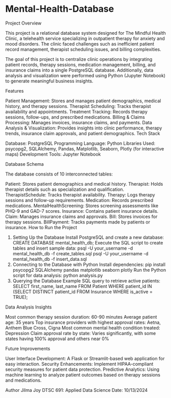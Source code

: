 # Mental-Health-Database
Project Overview

This project is a relational database system designed for The Mindful Health Clinic, a telehealth service specializing in outpatient therapy for anxiety and mood disorders. The clinic faced challenges such as inefficient patient record management, therapist scheduling issues, and billing complexities.

The goal of this project is to centralize clinic operations by integrating patient records, therapy sessions, medication management, billing, and insurance claims into a single PostgreSQL database. Additionally, data analysis and visualization were performed using Python (Jupyter Notebook) to generate meaningful business insights.

Features

Patient Management: Stores and manages patient demographics, medical history, and therapy sessions.
Therapist Scheduling: Tracks therapist availability and appointments.
Treatment Tracking: Records therapy sessions, follow-ups, and prescribed medications.
Billing & Claims Processing: Manages invoices, insurance claims, and payments.
Data Analysis & Visualization: Provides insights into clinic performance, therapy trends, insurance claim approvals, and patient demographics.
Tech Stack

Database: PostgreSQL
Programming Language: Python
Libraries Used: psycopg2, SQLAlchemy, Pandas, Matplotlib, Seaborn, Plotly (for interactive maps)
Development Tools: Jupyter Notebook

Database Schema

The database consists of 10 interconnected tables:

Patient: Stores patient demographics and medical history.
Therapist: Holds therapist details such as specialization and qualification.
TherapistSchedule: Tracks therapist availability.
Therapy: Logs therapy sessions and follow-up requirements.
Medication: Records prescribed medications.
MentalHealthScreening: Stores screening assessments like PHQ-9 and GAD-7 scores.
Insurance: Contains patient insurance details.
Claim: Manages insurance claims and approvals.
Bill: Stores invoices for therapy sessions.
BillPayment: Tracks payments made by patients or insurance.
How to Run the Project

1. Setting Up the Database
Install PostgreSQL and create a new database:
CREATE DATABASE mental_health_db;
Execute the SQL script to create tables and insert sample data:
psql -U your_username -d mental_health_db -f create_tables.sql
psql -U your_username -d mental_health_db -f insert_data.sql
2. Connecting to the Database with Python
Install dependencies:
pip install psycopg2 SQLAlchemy pandas matplotlib seaborn plotly
Run the Python script for data analysis:
python analysis.py
3. Querying the Database
Example SQL query to retrieve active patients:
SELECT first_name, last_name FROM Patient WHERE patient_id IN 
(SELECT DISTINCT patient_id FROM Insurance WHERE is_active = TRUE);

Data Analysis Insights

Most common therapy session duration: 60-90 minutes
Average patient age: 35 years
Top insurance providers with highest approval rates: Aetna, Anthem Blue Cross, Cigna
Most common mental health condition treated: Depression
Claim approval rate by state: Varies significantly, with some states having 100% approval and others near 0%

Future Improvements

User Interface Development: A Flask or Streamlit-based web application for easy interaction.
Security Enhancements: Implement HIPAA-compliant security measures for patient data protection.
Predictive Analytics: Using machine learning to analyze patient outcomes based on therapy sessions and medications.

Author
Jilma Joy
DTSC 691: Applied Data Science
Date: 10/13/2024

